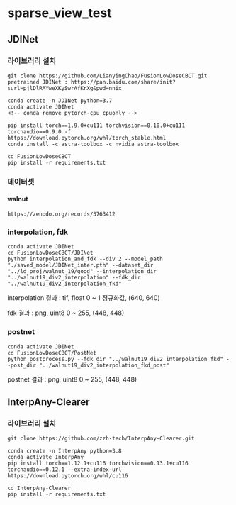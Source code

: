 # sparse_view_test

## JDINet
### 라이브러리 설치
    git clone https://github.com/LianyingChao/FusionLowDoseCBCT.git
    pretrained JDINet : https://pan.baidu.com/share/init?surl=pjlDlRAYweXKySwrAfKrXg&pwd=nnix
    
    conda create -n JDINet python=3.7
    conda activate JDINet
    <!-- conda remove pytorch-cpu cpuonly -->

    pip install torch==1.9.0+cu111 torchvision==0.10.0+cu111 torchaudio==0.9.0 -f https://download.pytorch.org/whl/torch_stable.html
    conda install -c astra-toolbox -c nvidia astra-toolbox

    cd FusionLowDoseCBCT
    pip install -r requirements.txt

### 데이터셋
#### walnut
    https://zenodo.org/records/3763412

### interpolation, fdk
    conda activate JDINet
    cd FusionLowDoseCBCT/JDINet
    python interpolation_and_fdk --div 2 --model_path "./saved_model/JDINet_inter.pth" --dataset_dir "../ld_proj/walnut_19/good" --interpolation_dir "../walnut19_div2_interpolation" --fdk_dir "../walnut19_div2_interpolation_fkd"

interpolation 결과 : tif, float 0 ~ 1 정규화값, (640, 640)

fdk 결과 : png, uint8 0 ~ 255, (448, 448)

### postnet
    conda activate JDINet
    cd FusionLowDoseCBCT/PostNet
    python postprocess.py --fdk_dir "../walnut19_div2_interpolation_fkd" --post_dir "../walnut19_div2_interpolation_fkd_post"

postnet 결과 : png, uint8 0 ~ 255, (448, 448)

## InterpAny-Clearer
### 라이브러리 설치
    git clone https://github.com/zzh-tech/InterpAny-Clearer.git
    
    conda create -n InterpAny python=3.8
    conda activate InterpAny
    pip install torch==1.12.1+cu116 torchvision==0.13.1+cu116 torchaudio==0.12.1 --extra-index-url https://download.pytorch.org/whl/cu116
    
    cd InterpAny-Clearer
    pip install -r requirements.txt